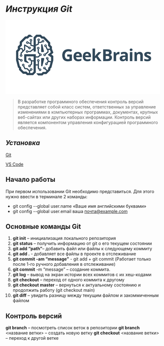 # _**Инструкция Git**_

![logo gb](geekbrains.png)

>В разработке программного обеспечения контроль версий представляет собой класс систем, ответственных за управление изменениями в компьютерных программах, документах, крупных веб-сайтах или других наборах информации. Контроль версий является компонентом управления конфигурацией программного обеспечения.

## *Установка*
[Git](https://git-scm.com/downloads)

[VS Code](https://code.visualstudio.com/Download)

## Начало работы

При первом использовании Git необходимо представиться.  Для этого нужно ввести в терминале 2 команды:

* git config --global user.name «Ваше имя английскими буквами»  
* git config --global user.email ваша почта@example.com

## Основные команды Git

1. **git init** – инициализация локального репозитория
2. **git status** – получить информацию от git о его текущем состоянии
3. **git add “path”**– добавить файл или файлы к следующему коммиту
3. **git add .** - добавляет все файлы в проекте в отслеживание
4. **git commit -am “message”** - git add + git commit (Работает только после 1-го ручного добавления в отслеживание)
5. **git commit** -m “message” – создание коммита.
6. **git log** – вывод на экран истории всех коммитов с их хеш-кодами
7. **git checkout** – переход от одного коммита к другому
8. **git checkout master** – вернуться к актуальному состоянию и продолжить работу (git checkout main)
9. **git diff** – увидеть разницу между текущим файлом и закоммиченным файлом

## Контроль версий
**git branch** – посмотреть список веток в репозитории
**git branch** <название ветки> – создать новую ветку
**git checkout** <название ветки> – переход к другой ветке

